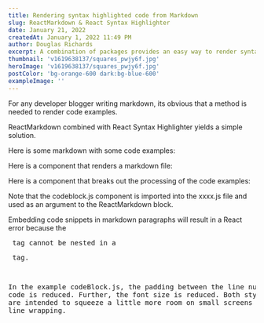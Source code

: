 ```yaml
---
title: Rendering syntax highlighted code from Markdown
slug: ReactMarkdown & React Syntax Highlighter
date: January 21, 2022
createdAt: January 1, 2022 11:49 PM
author: Douglas Richards
excerpt: A combination of packages provides an easy way to render syntax highlighted code from Markdown.
thumbnail: 'v1619638137/squares_pwjy6f.jpg'
heroImage: 'v1619638137/squares_pwjy6f.jpg'
postColor: 'bg-orange-600 dark:bg-blue-600'
exampleImage: ''
---
```


For any developer blogger writing markdown, its obvious that a method is needed to render code examples.

ReactMarkdown combined with React Syntax Highlighter yields a simple solution.

Here is some markdown with some code examples:

Here is a component that renders a markdown file:

Here is a component that breaks out the processing of the code examples:

Note that the codeblock.js component is imported into the xxxx.js file and used as an argument to the ReactMarkdown block.

Embedding code snippets in markdown paragraphs will result in a React error because the <pre> tag cannot be nested in a <p> tag.

In the example codeBlock.js, the padding between the line number and code is reduced. Further, the font size is reduced. Both style changes are intended to squeeze a little more room on small screens and hold-off line wrapping.
